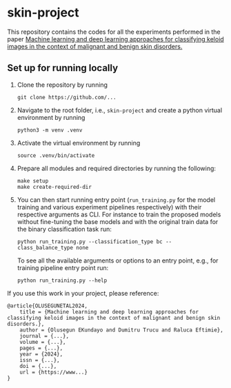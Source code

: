# skin-project
This repository contains the codes for all the experiments performed in the paper [Machine learning and deep learning approaches for classifying keloid images in the context of malignant and benign skin disorders.](https://www...)


## Set up for running locally
1. Clone the repository by running
    ```
    git clone https://github.com/...
    ```
1. Navigate to the root folder, i.e., `skin-project` and create a python virtual environment by running
    ```
    python3 -m venv .venv
    ``` 
1. Activate the virtual environment by running
    ```
    source .venv/bin/activate
    ```
1. Prepare all modules and required directories by running the following:
    ```
    make setup
    make create-required-dir
    ```

1. You can then start running entry point (`run_training.py` for the model training and various experiment pipelines respectively) with their respective arguments as CLI. For instance to train the proposed models without fine-tuning the base models and with the original train data for the binary classification task run:
    ```
    python run_training.py --classification_type bc --class_balance_type none
    ```
    To see all the available arguments or options to an entry point, e.g., for training pipeline entry point run:
    ```
    python run_training.py --help
    ```

If you use this work in your project, please reference:

    @article{OLUSEGUNETAL2024,
        title = {Machine learning and deep learning approaches for classifying keloid images in the context of malignant and benign skin disorders.},
        author = {Olusegun EKundayo and Dumitru Trucu and Raluca Eftimie},
        journal = {...},
        volume = {...},
        pages = {...},
        year = {2024},
        issn = {...},
        doi = {...},
        url = {https://www...}
    }